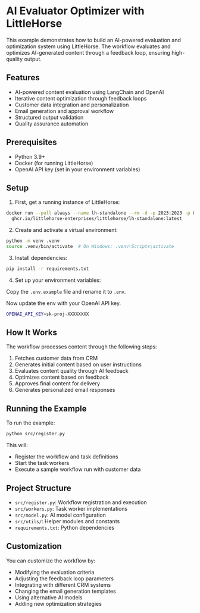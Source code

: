 # AI Evaluator Optimizer with LittleHorse

This example demonstrates how to build an AI-powered evaluation and optimization system using LittleHorse. The workflow evaluates and optimizes AI-generated content through a feedback loop, ensuring high-quality output.

## Features

- AI-powered content evaluation using LangChain and OpenAI
- Iterative content optimization through feedback loops
- Customer data integration and personalization
- Email generation and approval workflow
- Structured output validation
- Quality assurance automation

## Prerequisites

- Python 3.9+
- Docker (for running LittleHorse)
- OpenAI API key (set in your environment variables)

## Setup

1. First, get a running instance of LittleHorse:

```bash
docker run --pull always --name lh-standalone --rm -d -p 2023:2023 -p 8080:8080 \
  ghcr.io/littlehorse-enterprises/littlehorse/lh-standalone:latest
```

2. Create and activate a virtual environment:

```bash
python -m venv .venv
source .venv/bin/activate  # On Windows: .venv\Scripts\activate
```

3. Install dependencies:

```bash
pip install -r requirements.txt
```

4. Set up your environment variables:

Copy the `.env.example` file and rename it to `.env`.

Now update the env with your OpenAI API key.

```bash
OPENAI_API_KEY=sk-proj-XXXXXXXX
```

## How It Works

The workflow processes content through the following steps:

1. Fetches customer data from CRM
2. Generates initial content based on user instructions
3. Evaluates content quality through AI feedback
4. Optimizes content based on feedback
5. Approves final content for delivery
6. Generates personalized email responses

## Running the Example

To run the example:

```bash
python src/register.py
```

This will:

- Register the workflow and task definitions
- Start the task workers
- Execute a sample workflow run with customer data

## Project Structure

- `src/register.py`: Workflow registration and execution
- `src/workers.py`: Task worker implementations
- `src/model.py`: AI model configuration
- `src/utils/`: Helper modules and constants
- `requirements.txt`: Python dependencies

## Customization

You can customize the workflow by:

- Modifying the evaluation criteria
- Adjusting the feedback loop parameters
- Integrating with different CRM systems
- Changing the email generation templates
- Using alternative AI models
- Adding new optimization strategies
